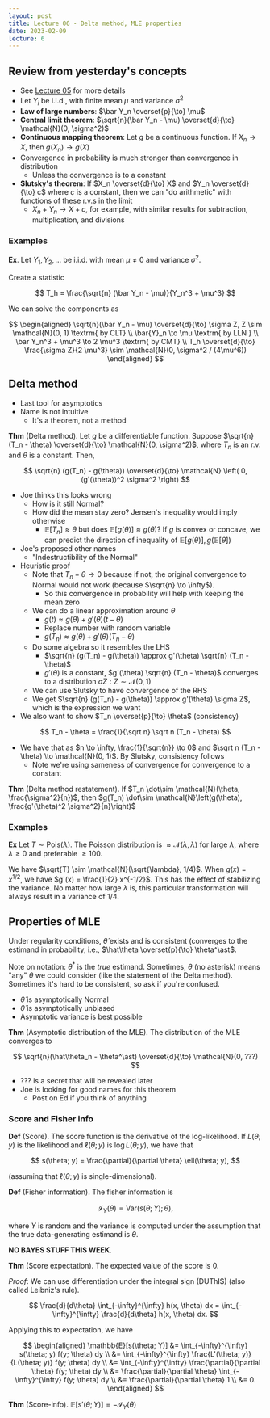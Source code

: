 ```yaml
---
layout: post
title: Lecture 06 - Delta method, MLE properties
date: 2023-02-09
lecture: 6
---
```


## Review from yesterday's concepts
- See [Lecture 05](lct05-asymptotics) for more details
- Let $Y_i$ be i.i.d., with finite mean $\mu$ and variance $\sigma^2$
- **Law of large numbers**: $\bar Y_n \overset{p}{\to} \mu$
- **Central limit theorem**: $\sqrt{n}(\bar Y_n - \mu) \overset{d}{\to} \mathcal{N}(0, \sigma^2)$
- **Continuous mapping theorem**: Let $g$ be a continuous function. If $X_n \to X$, then $g(X_n) \to g(X)$
- Convergence in probability is much stronger than convergence in distribution
	- Unless the convergence is to a constant
- **Slutsky's theorem**: If $X_n \overset{d}{\to} X$ and $Y_n \overset{d}{\to} c$ where $c$ is a constant, then we can "do arithmetic" with functions of these r.v.s in the limit
	- $X_n + Y_n \to X + c$, for example, with similar results for subtraction, multiplication, and divisions

### Examples
**Ex**. Let $Y_1, Y_2, \dots$ be i.i.d. with mean $\mu \neq 0$ and variance $\sigma^2$. 

Create a statistic

$$
T_h = 
\frac{\sqrt{n} (\bar Y_n - \mu)}{Y_n^3 + \mu^3}
$$

We can solve the components as

$$
\begin{aligned}
\sqrt{n}(\bar Y_n - \mu) \overset{d}{\to} \sigma Z, Z \sim \mathcal{N}(0, 1) \textrm{ by CLT} \\
\bar{Y}_n \to \mu \textrm{ by LLN } \\
\bar Y_n^3 + \mu^3 \to 2 \mu^3 \textrm{ by CMT} \\
T_h \overset{d}{\to} \frac{\sigma Z}{2 \mu^3} \sim \mathcal{N}(0, \sigma^2 / (4\mu^6))
\end{aligned}
$$


## Delta method
- Last tool for asymptotics
- Name is not intuitive
	- It's a theorem, not a method

**Thm** (Delta method). Let $g$ be a differentiable function. Suppose $\sqrt{n} (T_n - \theta) \overset{d}{\to} \mathcal{N}(0, \sigma^2)$, where $T_n$ is an r.v. and $\theta$ is a constant. Then, 

$$
\sqrt{n} (g(T_n) - g(\theta)) \overset{d}{\to}
\mathcal{N} 
\left(
0, (g'(\theta))^2 \sigma^2
\right)
$$

- Joe thinks this looks wrong
	- How is it still Normal?
	- How did the mean stay zero? Jensen's inequality would imply otherwise
		- $\mathbb{E}[T_n] \approx \theta$ but does $\mathbb{E}[g(\theta)] \approx g(\theta)$? If $g$ is convex or concave, we can predict the direction of inequality of $\mathbb{E}[g(\theta)], g(\mathbb{E}[\theta])$
- Joe's proposed other names
	- "Indestructibility of the Normal"
- Heuristic proof
	- Note that $T_n - \theta \to 0$ because if not, the original convergence to Normal would not work (because $\sqrt{n} \to \infty$). 
		- So this convergence in probability will help with keeping the mean zero
	- We can do a linear approximation around $\theta$
		- $g(t) \approx g(\theta) + g'(\theta)(t - \theta)$
		- Replace number with random variable
		- $g(T_n) \approx g(\theta) + g'(\theta)(T_n - \theta)$
	- Do some algebra so it resembles the LHS
		- $\sqrt{n} (g(T_n) - g(\theta)) \approx g'(\theta) \sqrt{n} (T_n - \theta)$
		- $g'(\theta)$ is a constant, $g'(\theta) \sqrt{n} (T_n - \theta)$ converges to a distribution $\sigma Z: Z \sim \mathcal{N}(0, 1)$
	- We can use Slutsky to have convergence of the RHS
	- We get $\sqrt{n} (g(T_n) - g(\theta)) \approx g'(\theta) \sigma Z$, which is the expression we want
- We also want to show $T_n \overset{p}{\to} \theta$ (consistency)

$$
T_n - \theta = \frac{1}{\sqrt n} \sqrt n (T_n - \theta)
$$

- We have that as $n \to \infty, \frac{1}{\sqrt{n}} \to 0$ and $\sqrt n (T_n - \theta) \to \mathcal{N}(0, 1)$. By Slutsky, consistency follows
	- Note we're using sameness of convergence for convergence to a constant

**Thm** (Delta method restatement). If $T_n \dot\sim \mathcal{N}(\theta, \frac{\sigma^2}{n})$, then $g(T_n) \dot\sim \mathcal{N}\left(g(\theta), \frac{g'(\theta)^2 \sigma^2}{n}\right)$ 

### Examples
**Ex** Let $T \sim \textrm{Pois}(\lambda)$. The Poisson distribution is $\approx \mathcal{N}(\lambda, \lambda)$ for large $\lambda$, where $\lambda \geq 0$ and preferable $\geq 100$. 

We have $\sqrt{T} \sim \mathcal{N}(\sqrt{\lambda}, 1/4)$. When $g(x) = x^{1/2}$, we have $g'(x) = \frac{1}{2} x^{-1/2}$. This has the effect of stabilizing the variance. No matter how large $\lambda$ is, this particular transformation will always result in a variance of $1/4$. 

## Properties of MLE
Under regularity conditions, $\hat\theta$ exists and is consistent (converges to the estimand in probability, i.e., $\hat\theta \overset{p}{\to} \theta^\ast$. 

Note on notation: $\theta^\ast$ is the *true* estimand. Sometimes, $\theta$ (no asterisk) means "any" $\theta$ we could consider (like the statement of the Delta method). Sometimes it's hard to be consistent, so ask if you're confused. 

- $\hat\theta$ is asymptotically Normal
- $\hat\theta$ is asymptotically unbiased
- Asymptotic variance is best possible

**Thm** (Asymptotic distribution of the MLE). The distribution of the MLE converges to 

$$
\sqrt{n}(\hat\theta_n - \theta^\ast) 
\overset{d}{\to}
\mathcal{N}(0, ???)
$$

- $???$ is a secret that will be revealed later
- Joe is looking for good names for this theorem
	- Post on Ed if you think of anything

### Score and Fisher info

**Def** (Score). The score function is the derivative of the log-likelihood. If $L(\theta; y)$ is the likelihood and $\ell(\theta; y)$ is $\log L(\theta; y)$, we have that

$$
s(\theta; y) = \frac{\partial}{\partial \theta} \ell(\theta; y), 
$$

(assuming that $\ell(\theta; y)$ is single-dimensional). 

**Def** (Fisher information). The fisher information is

$$
\mathcal{I}_Y(\theta) = 
\textrm{Var}(s(\theta; Y); \theta),
$$

where $Y$ is random and the variance is computed under the assumption that the true data-generating estimand is $\theta$. 

**NO BAYES STUFF THIS WEEK**. 

**Thm** (Score expectation). The expected value of the score is 0. 

*Proof*: We can use differentiation under the integral sign (DUThIS) (also called Leibniz's rule). 

$$
\frac{d}{d\theta} \int_{-\infty}^{\infty} h(x, \theta) dx = 
\int_{-\infty}^{\infty} \frac{d}{d\theta} h(x, \theta) dx.
$$

Applying this to expectation, we have

$$
\begin{aligned}
\mathbb{E}[s(\theta; Y)] &= 
\int_{-\infty}^{\infty}
s(\theta; y)
f(y; \theta) dy \\
&= 
\int_{-\infty}^{\infty} 
\frac{L'(\theta; y)}{L(\theta; y)} f(y; \theta) dy \\
&= 
\int_{-\infty}^{\infty}
\frac{\partial}{\partial \theta} f(y; \theta) dy \\
&= 
\frac{\partial}{\partial \theta}
\int_{-\infty}^{\infty}
f(y; \theta) dy \\
&= 
\frac{\partial}{\partial \theta} 1 \\
&= 0.
\end{aligned}
$$

**Thm** (Score-info). $\mathbb{E}[s'(\theta; Y)] = -\mathcal{I}_Y(\theta)$